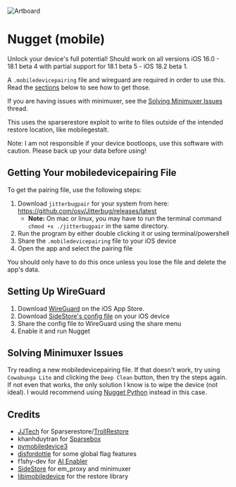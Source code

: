 ![Artboard](https://github.com/leminlimez/Nugget-Mobile/blob/1881fdc2b721fd2675a2909e7fbc24769d11bb53/readme-images/icon.png)

# Nugget (mobile)
Unlock your device's full potential! Should work on all versions iOS 16.0 - 18.1 beta 4 with partial support for 18.1 beta 5 - iOS 18.2 beta 1.

A `.mobiledevicepairing` file and wireguard are required in order to use this. Read the [sections](#getting-your-mobiledevicepairing-file) below to see how to get those.

If you are having issues with minimuxer, see the [Solving Minimuxer Issues](#solving-minimuxer-issues) thread.

This uses the sparserestore exploit to write to files outside of the intended restore location, like mobilegestalt.

Note: I am not responsible if your device bootloops, use this software with caution. Please back up your data before using!

## Getting Your mobiledevicepairing File
To get the pairing file, use the following steps:
1. Download `jitterbugpair` for your system from here: <https://github.com/osy/Jitterbug/releases/latest>
    - **Note:** On mac or linux, you may have to run the terminal command `chmod +x ./jitterbugpair` in the same directory.
2. Run the program by either double clicking it or using terminal/powershell
3. Share the `.mobiledevicepairing` file to your iOS device
4. Open the app and select the pairing file

You should only have to do this once unless you lose the file and delete the app's data.

## Setting Up WireGuard
1. Download [WireGuard](<https://apps.apple.com/us/app/wireguard/id1441195209>) on the iOS App Store.
2. Download [SideStore's config file](https://github.com/sidestore/sidestore/releases/download/0.1.1/sidestore.conf) on your iOS device
3. Share the config file to WireGuard using the share menu
4. Enable it and run Nugget

## Solving Minimuxer Issues
Try reading a new mobiledevicepairing file. If that doesn't work, try using `Cowabunga Lite` and clicking the `Deep Clean` button, then try the steps again.
If not even that works, the only solution I know is to wipe the device (not ideal). I would recommend using [Nugget Python](https://github.com/leminlimez/Nugget) instead in this case.

## Credits
- [JJTech](https://github.com/JJTech0130) for Sparserestore/[TrollRestore](https://github.com/JJTech0130/TrollRestore)
- khanhduytran for [Sparsebox](https://github.com/khanhduytran0/SparseBox)
- [pymobiledevice3](https://github.com/doronz88/pymobiledevice3)
- [disfordottie](https://x.com/disfordottie) for some global flag features
- f1shy-dev for [AI Enabler](https://gist.github.com/f1shy-dev/23b4a78dc283edd30ae2b2e6429129b5#file-eligibility-plist)
- [SideStore](https://sidestore.io/) for em_proxy and minimuxer
- [libimobiledevice](https://libimobiledevice.org) for the restore library
